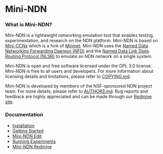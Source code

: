 Mini-NDN
========

### What is Mini-NDN?

Mini-NDN is a lightweight networking emulation tool that enables testing, experimentation, and
research on the NDN platform. Mini-NDN is based on [Mini-CCNx](https://github.com/chesteve/mn-ccnx)
which is a fork of [Mininet](https://github.com/mininet/mininet).
Mini-NDN uses the [Named Data Networking Forwarding Daemon (NFD)](https://github.com/named-data/NFD)
and the [Named Data Link State Routing Protocol (NLSR)](https://github.com/named-data/NLSR) to
emulate an NDN network on a single system.

Mini-NDN is open and free software licensed under the GPL 3.0 license. Mini-NDN is free to all
users and developers. For more information about licensing details and limitations,
please refer to [COPYING.md](COPYING.md).

Mini-NDN is developed by members of the NSF-sponsored NDN project team. For more details,
please refer to [AUTHORS.md](AUTHORS.md).
Bug reports and feedback are highly appreciated and can be made through our
[Redmine site](http://redmine.named-data.net/projects/mini-ndn).

### Documentation

* [Installation](INSTALL.md)
* [Getting Started](docs/GETTING-STARTED.md)
* [Mini-NDN Edit](docs/GUI.md)
* [Running Experiments](docs/EXPERIMENTS.md)
* [Mini-NDN Redmine](http://redmine.named-data.net/projects/mini-ndn)
